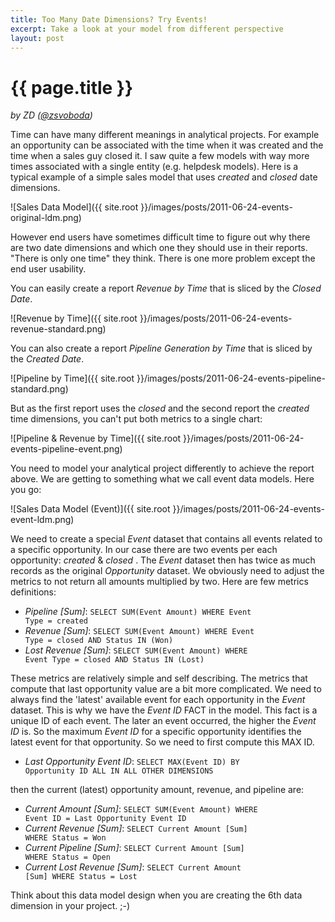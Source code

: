 ```yaml
---
title: Too Many Date Dimensions? Try Events!
excerpt: Take a look at your model from different perspective 
layout: post
---
```


# {{ page.title }}
_by ZD ([@zsvoboda](http://twitter.com/#!zsvoboda))_

Time can have many different meanings in analytical projects. For example an opportunity can be associated with the time when it was created and the time when a sales guy closed it. I saw quite a few models with way more times associated with a single entity (e.g. helpdesk models). Here is a typical example of a simple sales model that uses _created_ and _closed_ date dimensions.

![Sales Data Model]({{ site.root }}/images/posts/2011-06-24-events-original-ldm.png)

However end users have sometimes difficult time to figure out why there are two date dimensions and which one they should use in their reports. "There is only one time" they think. There is one more problem except the end user usability. 

You can easily create a report _Revenue by Time_ that is sliced by the _Closed Date_.

![Revenue by Time]({{ site.root }}/images/posts/2011-06-24-events-revenue-standard.png)

You can also create a report _Pipeline Generation by Time_ that is sliced by the _Created Date_.

![Pipeline by Time]({{ site.root }}/images/posts/2011-06-24-events-pipeline-standard.png)

But as the first report uses the _closed_ and the second report the _created_ time dimensions, you can't put both metrics to a single chart:

![Pipeline &amp; Revenue by Time]({{ site.root }}/images/posts/2011-06-24-events-pipeline-event.png)

You need to model your analytical project differently to achieve the report above. We are getting to something what we call event data models. Here you go:

![Sales Data Model (Event)]({{ site.root }}/images/posts/2011-06-24-events-event-ldm.png)

We need to create a special _Event_ dataset that contains all events related to a specific opportunity. In our case there are two events per each opportunity: _created_ &amp; _closed_ . The _Event_ dataset then has twice as much records as the original _Opportunity_ dataset. We obviously need to adjust the metrics to not return all amounts multiplied by two. Here are few metrics definitions:

- *Pipeline [Sum]*: <code>SELECT SUM(Event Amount) WHERE Event Type = created</code>
- *Revenue [Sum]*: <code>SELECT SUM(Event Amount) WHERE Event Type = closed AND Status IN (Won)</code>
- *Lost Revenue [Sum]*: <code>SELECT SUM(Event Amount) WHERE Event Type = closed AND Status IN (Lost)</code>

These metrics are relatively simple and self describing. The metrics that compute that last opportunity value are a bit more complicated. We need to always find the 'latest' available event for each opportunity in the _Event_ dataset. This is why we have the _Event ID_ FACT in the model. This fact is a unique ID of each event. The later an event occurred, the higher the _Event ID_ is. So the maximum _Event ID_ for a specific opportunity identifies the latest event for that opportunity. So we need to first compute this MAX ID.

- *Last Opportunity Event ID*: <code>SELECT MAX(Event ID) BY Opportunity ID ALL IN ALL OTHER DIMENSIONS</code>

then the current (latest) opportunity amount, revenue, and pipeline are:
 
- *Current Amount [Sum]*: <code>SELECT SUM(Event Amount) WHERE Event ID = Last Opportunity Event ID</code> 
- *Current Revenue [Sum]*: <code>SELECT Current Amount [Sum] WHERE Status = Won</code> 
- *Current Pipeline [Sum]*: <code>SELECT Current Amount [Sum] WHERE Status = Open</code> 
- *Current Lost Revenue [Sum]*: <code>SELECT Current Amount [Sum] WHERE Status = Lost</code>

Think about this data model design when you are creating the 6th data dimension in your project. ;-)
